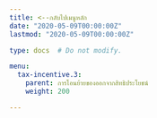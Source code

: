 ```yaml
---
title: <--กลับไปเมนูหลัก
date: "2020-05-09T00:00:00Z"
lastmod: "2020-05-09T00:00:00Z"

type: docs  # Do not modify.

menu:
  tax-incentive.3:
    parent: การโอนย้ายของออกจากสิทธิประโยชน์  
    weight: 200

---
```


<script>
   var files = '/KM/customs/customs/tax-incentive/'
   //document.location = files
   location.replace(files)
</script>